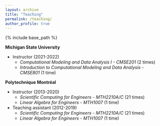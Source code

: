 ```yaml
---
layout: archive
title: "Teaching"
permalink: /teaching/
author_profile: true
---
```


{% include base_path %}

<!-- {% for post in site.teaching reversed %}
  {% include archive-single.html %}
{% endfor %} -->

**Michigan State University**

* Instructor (2021-2022)
  * *Computational Modeling and Data Analysis I - CMSE201* (2 times)
  * *Introduction to Computational Modeling and Data Analysis - CMSE801* (1 time)

**Polytechnique Montréal**
<!-- * Leading instructor (2020)
  * *Scientific Computing for Engineers - MTH2210A* (1 semester) -->
* Instructor (2013-2020) 
  * *Scientific Computing for Engineers - MTH2210A/C* (21 times)
  * *Linear Algebra for Engineers - MTH1007* (1 time)        
* Teaching assistant (2012-2019) 
  * *Scientific Computing for Engineers - MTH2210A/C* (21 times)
  * *Linear Algebra for Engineers - MTH1007* (1 time)



